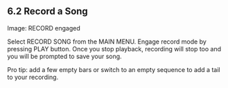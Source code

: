 ---
---

## 6.2 Record a Song

Image: RECORD engaged

Select RECORD SONG from the MAIN MENU. Engage record mode by pressing PLAY button. Once you stop playback, recording will stop too and you will be prompted to save your song. 

Pro tip: add a few empty bars or switch to an empty sequence to add a tail to your recording.
